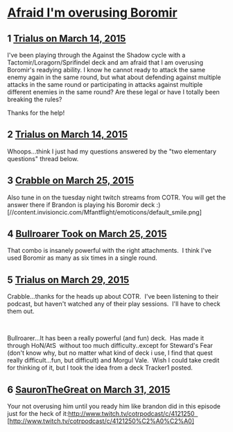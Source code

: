 # [Afraid I&#039;m overusing Boromir](https://community.fantasyflightgames.com/topic/137853-afraid-im-overusing-boromir/)

## 1 [Trialus on March 14, 2015](https://community.fantasyflightgames.com/topic/137853-afraid-im-overusing-boromir/?do=findComment&comment=1489607)

I've been playing through the Against the Shadow cycle with a Tactomir/Loragorn/Sprifindel deck and am afraid that I am overusing Boromir's readying ability. I know he cannot ready to attack the same enemy again in the same round, but what about defending against multiple attacks in the same round or participating in attacks against multiple different enemies in the same round? Are these legal or have I totally been breaking the rules?

Thanks for the help!

## 2 [Trialus on March 14, 2015](https://community.fantasyflightgames.com/topic/137853-afraid-im-overusing-boromir/?do=findComment&comment=1489618)

Whoops...think I just had my questions answered by the "two elementary questions" thread below.

## 3 [Crabble on March 25, 2015](https://community.fantasyflightgames.com/topic/137853-afraid-im-overusing-boromir/?do=findComment&comment=1505437)

Also tune in on the tuesday night twitch streams from COTR. You will get the answer there if Brandon is playing his Boromir deck :) [//content.invisioncic.com/Mfantflight/emoticons/default_smile.png]

## 4 [Bullroarer Took on March 25, 2015](https://community.fantasyflightgames.com/topic/137853-afraid-im-overusing-boromir/?do=findComment&comment=1506609)

That combo is insanely powerful with the right attachments.  I think I've used Boromir as many as six times in a single round.

## 5 [Trialus on March 29, 2015](https://community.fantasyflightgames.com/topic/137853-afraid-im-overusing-boromir/?do=findComment&comment=1513192)

Crabble...thanks for the heads up about COTR.  I've been listening to their podcast, but haven't watched any of their play sessions.  I'll have to check them out.

 

Bullroarer...It has been a really powerful (and fun) deck.  Has made it through HoN/AtS  without too much difficulty..except for Steward's Fear (don't know why, but no matter what kind of deck i use, I find that quest really difficult...fun, but difficult) and Morgul Vale.  Wish I could take credit for thinking of it, but I took the idea from a deck Tracker1 posted.

## 6 [SauronTheGreat on March 31, 2015](https://community.fantasyflightgames.com/topic/137853-afraid-im-overusing-boromir/?do=findComment&comment=1516690)

Your not overusing him until you ready him like brandon did in this episode just for the heck of it:http://www.twitch.tv/cotrpodcast/c/4121250   [http://www.twitch.tv/cotrpodcast/c/4121250%C2%A0%C2%A0]

